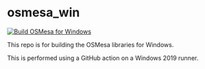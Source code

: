 # osmesa_win
[![Build OSMesa for Windows](https://github.com/BrainSuite/osmesa_win/actions/workflows/build_osmesa.yml/badge.svg)](https://github.com/BrainSuite/osmesa_win/actions/workflows/build_osmesa.yml)

This repo is for building the OSMesa libraries for Windows.

This is performed using a GitHub action on a Windows 2019 runner.


